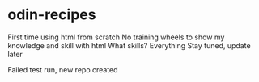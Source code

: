 # odin-recipes
First time using html from scratch 
No training wheels to show my knowledge and skill with html
What skills? Everything
Stay tuned, update later 

Failed test run, new repo created
